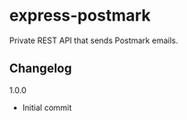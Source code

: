 # express-postmark

Private REST API that sends Postmark emails.

## Changelog

1.0.0
- Initial commit
